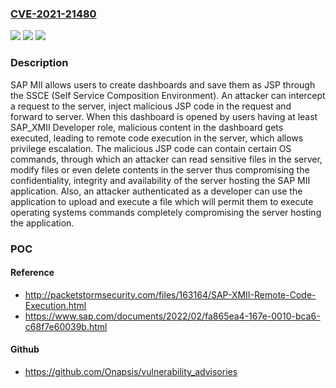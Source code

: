 ### [CVE-2021-21480](https://cve.mitre.org/cgi-bin/cvename.cgi?name=CVE-2021-21480)
![](https://img.shields.io/static/v1?label=Product&message=SAP%20Manufacturing%20Integration%20and%20Intelligence&color=blue)
![](https://img.shields.io/static/v1?label=Version&message=%3C15.1%20&color=brighgreen)
![](https://img.shields.io/static/v1?label=Vulnerability&message=Code%20Execution&color=brighgreen)

### Description

SAP MII allows users to create dashboards and save them as JSP through the SSCE (Self Service Composition Environment). An attacker can intercept a request to the server, inject malicious JSP code in the request and forward to server. When this dashboard is opened by users having at least SAP_XMII Developer role, malicious content in the dashboard gets executed, leading to remote code execution in the server, which allows privilege escalation. The malicious JSP code can contain certain OS commands, through which an attacker can read sensitive files in the server, modify files or even delete contents in the server thus compromising the confidentiality, integrity and availability of the server hosting the SAP MII application. Also, an attacker authenticated as a developer can use the application to upload and execute a file which will permit them to execute operating systems commands completely compromising the server hosting the application.

### POC

#### Reference
- http://packetstormsecurity.com/files/163164/SAP-XMII-Remote-Code-Execution.html
- https://www.sap.com/documents/2022/02/fa865ea4-167e-0010-bca6-c68f7e60039b.html

#### Github
- https://github.com/Onapsis/vulnerability_advisories

